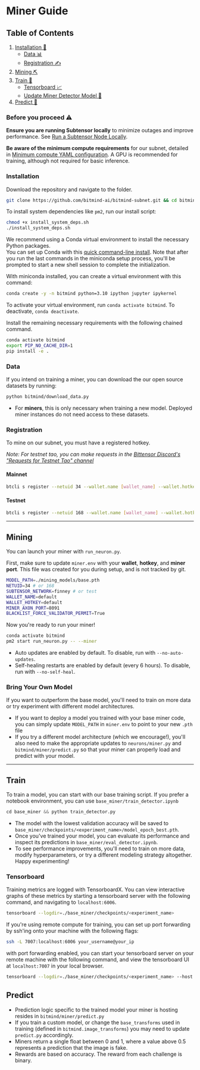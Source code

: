 # Miner Guide

## Table of Contents

1. [Installation 🔧](#installation)
   - [Data 📊](#data)
   - [Registration ✍️](#registration)
2. [Mining ⛏️](#mining)
3. [Train 🚂](#train)
   - [Tensorboard 📈](#tensorboard)
   - [Update Miner Detector Model 🔄](#update-miner-detector-model)
4. [Predict 🔮](#predict)

### Before you proceed ⚠️

**Ensure you are running Subtensor locally** to minimize outages and improve performance. See [Run a Subtensor Node Locally](https://github.com/opentensor/subtensor/blob/main/docs/running-subtensor-locally.md#compiling-your-own-binary).

**Be aware of the minimum compute requirements** for our subnet, detailed in [Minimum compute YAML configuration](../min_compute.yml). A GPU is recommended for training, although not required for basic inference.

### Installation

Download the repository and navigate to the folder.
```bash
git clone https://github.com/bitmind-ai/bitmind-subnet.git && cd bitmind-subnet
```

To install system dependencies like `pm2`, run our install script:

```bash
chmod +x install_system_deps.sh
./install_system_deps.sh
```

We recommend using a Conda virtual environment to install the necessary Python packages.<br>
You can set up Conda with this [quick command-line install](https://docs.anaconda.com/free/miniconda/#quick-command-line-install). Note that after you run the last commands in the miniconda setup process, you'll be prompted to start a new shell session to complete the initialization. 

With miniconda installed, you can create a virtual environment with this command:

```bash
conda create -y -n bitmind python=3.10 ipython jupyter ipykernel
```

To activate your virtual environment, run `conda activate bitmind`. To deactivate, `conda deactivate`.

Install the remaining necessary requirements with the following chained command.

```bash
conda activate bitmind
export PIP_NO_CACHE_DIR=1
pip install -e .
```

### Data

If you intend on training a miner, you can download the our open source datasets by running:

```bash
python bitmind/download_data.py
```

- For **miners**, this is only necessary when training a new model. Deployed miner instances do not need access to these datasets.

### Registration

To mine on our subnet, you must have a registered hotkey.

*Note: For testnet tao, you can make requests in the [Bittensor Discord's "Requests for Testnet Tao" channel](https://discord.com/channels/799672011265015819/1190048018184011867)*


#### Mainnet

```bash
btcli s register --netuid 34 --wallet.name [wallet_name] --wallet.hotkey [wallet.hotkey] --subtensor.network finney
```

#### Testnet

```bash
btcli s register --netuid 168 --wallet.name [wallet_name] --wallet.hotkey [wallet.hotkey] --subtensor.network test
```

---

## Mining

You can launch your miner with `run_neuron.py`.

First, make sure to update `miner.env` with your **wallet**, **hotkey**, and **miner port**. This file was created for you during setup, and is not tracked by git.

```bash
MODEL_PATH=./mining_models/base.pth
NETUID=34 # or 168 
SUBTENSOR_NETWORK=finney # or test
WALLET_NAME=default
WALLET_HOTKEY=default
MINER_AXON_PORT=8091
BLACKLIST_FORCE_VALIDATOR_PERMIT=True
```

Now you're ready to run your miner!

```bash
conda activate bitmind
pm2 start run_neuron.py -- --miner 
```

- Auto updates are enabled by default. To disable, run with `--no-auto-updates`.
- Self-healing restarts are enabled by default (every 6 hours). To disable, run with `--no-self-heal`.


### Bring Your Own Model
If you want to outperform the base model, you'll need to train on more data or try experiment with different model architectures. 

- If you want to deploy a model you trained with your base miner code, you can simply update `MODEL_PATH` in `miner.env` to point to your new `.pth` file
- If you try a different model architecture (which we encourage!), you'll also need to make the appropriate updates to `neurons/miner.py` and `bitmind/miner/predict.py` so that your miner can properly load and predict with your model.
---

## Train

To train a model, you can start with our base training script. If you prefer a notebook environment, you can use `base_miner/train_detector.ipynb`

```python
cd base_miner && python train_detector.py
```

- The model with the lowest validation accuracy will be saved to `base_miner/checkpoints/<experiment_name>/model_epoch_best.pth`.<br>
- Once you've trained your model, you can evaluate its performance and inspect its predictions in `base_miner/eval_detector.ipynb`.<br>
- To see performance improvements, you'll need to train on more data, modify hyperparameters, or try a different modeling strategy altogether. Happy experimenting!

### Tensorboard 

Training metrics are logged with TensorboardX. You can view interactive graphs of these metrics by starting a tensorboard server with the following command, and navigating to `localhost:6006`.

```bash
tensorboard --logdir=./base_miner/checkpoints/<experiment_name>
```

If you're using remote compute for training, you can set up port forwarding by ssh'ing onto your machine with the following flags:

```bash
ssh -L 7007:localhost:6006 your_username@your_ip
```

with port forwarding enabled, you can start your tensorboard server on your remote machine with the following command, and view the tensorboard UI at `localhost:7007` in your local browser.

```bash
tensorboard --logdir=./base_miner/checkpoints/<experiment_name> --host 0.0.0.0 --port 6006
```

## Predict

- Prediction logic specific to the trained model your miner is hosting resides in `bitmind/miner/predict.py`
- If you train a custom model, or change the `base_transforms` used in training (defined in `bitmind.image_transforms`) you may need to update `predict.py` accordingly.
- Miners return a single float between 0 and 1, where a value above 0.5 represents a prediction that the image is fake.
- Rewards are based on accuracy. The reward from each challenge is binary.
